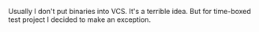Usually I don't put binaries into VCS. It's a terrible idea. But for time-boxed test project I decided to make an exception.
